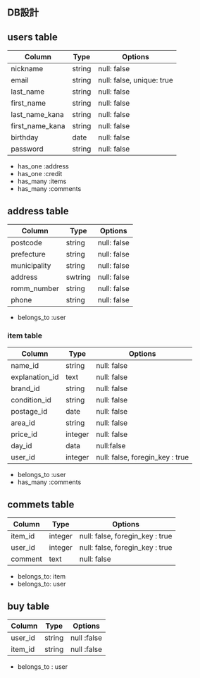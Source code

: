 ## DB設計

## users table
| Column           | Type     | Options                         |
| ---------------- | ----     | -------                         |
|  nickname        |  string  |  null: false                    |
|  email           |  string  |  null: false, unique: true      |
|  last_name       |  string  |  null: false                    |
|  first_name      |  string  |  null: false                    |
|  last_name_kana  |  string  |  null: false                    |
|  first_name_kana |  string  |  null: false                    |
|  birthday        |  date    |  null: false                    |
|  password        | string   |  null: false                    |

- has_one :address
- has_one :credit
- has_many :items
- has_many :comments






## address table
| Column       | Type   | Options     |
| ------       | ----   | -------     |
| postcode     | string | null: false |
| prefecture   | string | null: false |
| municipality | string | null: false |
| address      | swtring| null: false |
| romm_number  | string | null: false |
| phone        | string | null: false |

- belongs_to :user





 
### item table
| Column          | Type   | Options                         |
| ------          | ----   | -------                         |
| name_id         | string | null: false                     |
| explanation_id  | text   | null: false                     |
| brand_id        | string | null: false                     |
| condition_id    | string | null: false                     |
| postage_id      | date   | null: false                     |
| area_id         | string | null: false                     |
| price_id        | integer| null: false                     |
| day_id          | data   | null:false                      |
| user_id         | integer| null: false, foregin_key : true |

- belongs_to :user
- has_many :comments



## commets table
| Column  | Type    | Options                         |
| ------  | ----    | -------                         |
| item_id | integer | null: false, foregin_key : true |
| user_id | integer | null: false, foregin_key : true |
| comment | text    | null: false                     |

- belongs_to: item
- belongs_to: user


## buy table
| Column  | Type    | Options                         |
| ------  | ----    | -------                         |
| user_id | string  | null :false                     |
| item_id | string  | null :false                     |
 
- belongs_to : user
